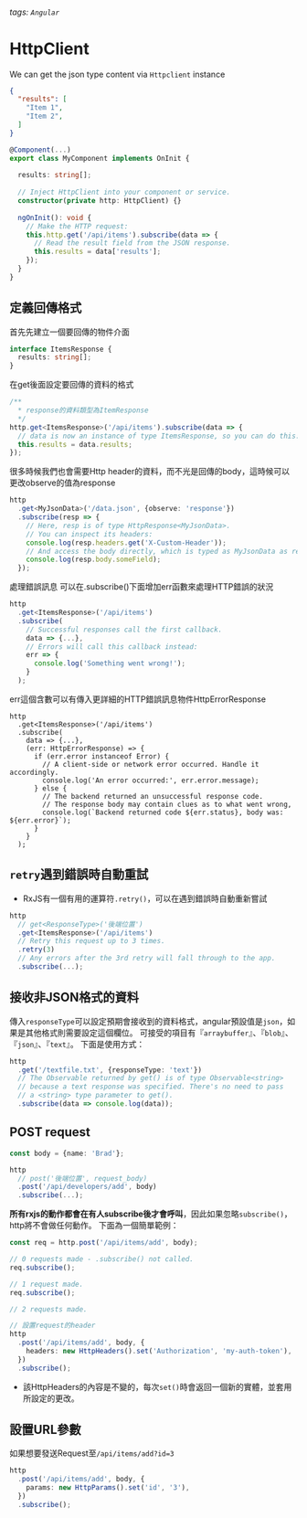 ###### tags: `Angular`
# HttpClient

We can get the json type content via `Httpclient` instance
```json
{
  "results": [
    "Item 1",
    "Item 2",
  ]
}
```

```typescript
@Component(...)
export class MyComponent implements OnInit {
 
  results: string[];
 
  // Inject HttpClient into your component or service.
  constructor(private http: HttpClient) {}
 
  ngOnInit(): void {
    // Make the HTTP request:
    this.http.get('/api/items').subscribe(data => {
      // Read the result field from the JSON response.
      this.results = data['results'];
    });
  }
}
```


## 定義回傳格式
首先先建立一個要回傳的物件介面
```typescript
interface ItemsResponse {
  results: string[];
}
```
在get後面設定要回傳的資料的格式
```typescript
/**
  * response的資料類型為ItemResponse
  */
http.get<ItemsResponse>('/api/items').subscribe(data => {
  // data is now an instance of type ItemsResponse, so you can do this:
  this.results = data.results;
});
```

很多時候我們也會需要Http header的資料，而不光是回傳的body，這時候可以更改observe的值為response
```typescript
http
  .get<MyJsonData>('/data.json', {observe: 'response'})
  .subscribe(resp => {
    // Here, resp is of type HttpResponse<MyJsonData>.
    // You can inspect its headers:
    console.log(resp.headers.get('X-Custom-Header'));
    // And access the body directly, which is typed as MyJsonData as requested.
    console.log(resp.body.someField);
  });
```
處理錯誤訊息
可以在.subscribe()下面增加err函數來處理HTTP錯誤的狀況
```typescript
http
  .get<ItemsResponse>('/api/items')
  .subscribe(
    // Successful responses call the first callback.
    data => {...},
    // Errors will call this callback instead:
    err => {
      console.log('Something went wrong!');
    }
  );
```
err這個含數可以有傳入更詳細的HTTP錯誤訊息物件HttpErrorResponse
```
http
  .get<ItemsResponse>('/api/items')
  .subscribe(
    data => {...},
    (err: HttpErrorResponse) => {
      if (err.error instanceof Error) {
        // A client-side or network error occurred. Handle it accordingly.
        console.log('An error occurred:', err.error.message);
      } else {
        // The backend returned an unsuccessful response code.
        // The response body may contain clues as to what went wrong,
        console.log(`Backend returned code ${err.status}, body was: ${err.error}`);
      }
    }
  );
```

## `retry`遇到錯誤時自動重試
- RxJS有一個有用的運算符`.retry()`，可以在遇到錯誤時自動重新嘗試

```typescript
http
  // get<ResponseType>('後端位置')
  .get<ItemsResponse>('/api/items')
  // Retry this request up to 3 times.
  .retry(3)
  // Any errors after the 3rd retry will fall through to the app.
  .subscribe(...);
```

## 接收非JSON格式的資料
傳入`responseType`可以設定預期會接收到的資料格式，angular預設值是`json`，如果是其他格式則需要設定這個欄位。 可接受的項目有『`arraybuffer`』、『`blob`』、『`json`』、『`text`』。 下面是使用方式：

```typescript
http
  .get('/textfile.txt', {responseType: 'text'})
  // The Observable returned by get() is of type Observable<string>
  // because a text response was specified. There's no need to pass
  // a <string> type parameter to get().
  .subscribe(data => console.log(data));
```


## POST request

```typescript
const body = {name: 'Brad'};

http
  // post('後端位置', request_body)
  .post('/api/developers/add', body)
  .subscribe(...);
``` 

**所有rxjs的動作都會在有人subscribe後才會呼叫**，因此如果忽略`subscribe()`，http將不會做任何動作。
下面為一個簡單範例：
```typescript
const req = http.post('/api/items/add', body);

// 0 requests made - .subscribe() not called.
req.subscribe();

// 1 request made.
req.subscribe();

// 2 requests made.

// 設置request的header
http
  .post('/api/items/add', body, {
    headers: new HttpHeaders().set('Authorization', 'my-auth-token'),
  })
  .subscribe();
```
- 該HttpHeaders的內容是不變的，每次`set()`時會返回一個新的實體，並套用所設定的更改。

## 設置URL參數
如果想要發送Request至`/api/items/add?id=3`
```typescript
http
  .post('/api/items/add', body, {
    params: new HttpParams().set('id', '3'),
  })
  .subscribe();
```
